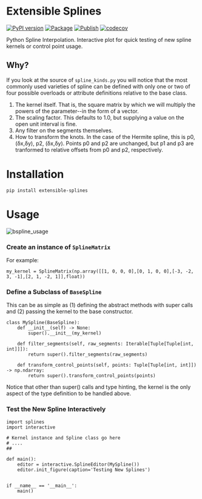 # Extensible Splines
[![PyPI version](https://badge.fury.io/py/extensible-splines.svg)](https://badge.fury.io/py/extensible-splines)
[![Package](https://github.com/egoughnour/extensible-splines/actions/workflows/python-package.yml/badge.svg)](https://github.com/egoughnour/extensible-splines/actions/workflows/python-package.yml/badge.svg)
[![Publish](https://github.com/egoughnour/extensible-splines/actions/workflows/python-publish.yml/badge.svg)](https://github.com/egoughnour/extensible-splines/actions/workflows/python-publish.yml/badge.svg)
[![codecov](https://codecov.io/gh/egoughnour/extensible-splines/graph/badge.svg?token=MELC9EGTYU)](https://codecov.io/gh/egoughnour/extensible-splines)

Python Spline Interpolation. Interactive plot for quick testing of new spline kernels or control point usage.  

## Why?

If you look at the source of `spline_kinds.py` you will notice that the most commonly used varieties of spline can be defined with only one or two of four possible overloads or attribute definitions relative to the base class.

1. The kernel itself. That is, the square matrix by which we will multiply the powers of the parameter--in the form of a vector.
2. The scaling factor.  This defaults to 1.0, but supplying a value on the open unit interval is fine.
3. Any filter on the segments themselves.
4. How to transform the knots. In the case of the Hermite spline, this is p0, (δx,δy), p2, (δx,δy).  Points p0 and p2 are unchanged, but p1 and p3 are tranformed to relative offsets from p0 and p2, respectively.

# Installation

````
pip install extensible-splines
````

# Usage

![bspline_usage](https://github.com/egoughnour/extensible-splines/assets/457471/4e9676a4-6c33-4a98-889e-93bc47dae9cc)

### Create an instance of `SplineMatrix`
For example:

````
my_kernel = SplineMatrix(np.array([[1, 0, 0, 0],[0, 1, 0, 0],[-3, -2, 3, -1],[2, 1, -2, 1]],float))
````

### Define a Subclass of `BaseSpline`
This can be as simple as (1) defining the abstract methods with super calls and (2) passing the kernel to the base constructor.

````
class MySpline(BaseSpline):
    def __init__(self) -> None:
        super().__init__(my_kernel)
    
    def filter_segments(self, raw_segments: Iterable[Tuple[Tuple[int, int]]]):
        return super().filter_segments(raw_segments)

    def transform_control_points(self, points: Tuple[Tuple[int, int]]) -> np.ndarray:
        return super().transform_control_points(points)
````

Notice that other than super() calls and type hinting, the kernel is the only aspect of the type definition to be handled above.

### Test the New Spline Interactively

````
import splines
import interactive

# Kernel instance and Spline class go here
# ....
##

def main():
    editor = interactive.SplineEditor(MySpline())
    editor.init_figure(caption='Testing New Splines')


if __name__ == '__main__':
    main()
````
